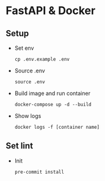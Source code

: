 # FastAPI & Docker

## Setup
- Set env
    ```
    cp .env.example .env
    ```
- Source .env
    ```
    source .env
    ```
- Build image and run container
    ```
    docker-compose up -d --build
    ```
- Show logs
    ```
    docker logs -f [container name]
    ```

## Set lint
- Init
    ```
    pre-commit install
    ```
